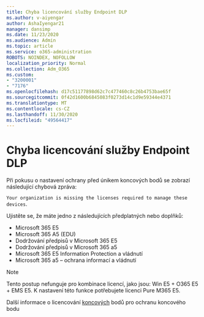 ```yaml
---
title: Chyba licencování služby Endpoint DLP
ms.author: v-aiyengar
author: AshaIyengar21
manager: dansimp
ms.date: 11/23/2020
ms.audience: Admin
ms.topic: article
ms.service: o365-administration
ROBOTS: NOINDEX, NOFOLLOW
localization_priority: Normal
ms.collection: Adm_O365
ms.custom:
- "3200001"
- "7176"
ms.openlocfilehash: d17c51177898d62c7c477460c8c26b4753bae65f
ms.sourcegitcommit: 0f42d1600b6845083f0273d14c1d9e59344e4371
ms.translationtype: MT
ms.contentlocale: cs-CZ
ms.lasthandoff: 11/30/2020
ms.locfileid: "49564417"
---
```

# <a name="endpoint-dlp-licensing-error"></a>Chyba licencování služby Endpoint DLP

Při pokusu o nastavení ochrany před únikem koncových bodů se zobrazí následující chybová zpráva:

`Your organization is missing the licenses required to manage these devices`.

Ujistěte se, že máte jedno z následujících předplatných nebo doplňků:

- Microsoft 365 E5
- Microsoft 365 A5 (EDU)
- Dodržování předpisů v Microsoft 365 E5
- Dodržování předpisů v Microsoft 365 a5
- Microsoft 365 E5 Information Protection a vládnutí
- Microsoft 365 a5 – ochrana informací a vládnutí

> [!NOTE]
> Tento postup nefunguje pro kombinace licencí, jako jsou: Win E5 + O365 E5 + EMS E5. K nastavení této funkce potřebujete licenci Pure M365 E5.

Další informace o licencování [koncových](https://docs.microsoft.com/microsoft-365/compliance/endpoint-dlp-getting-started#onboarding-devices-into-device-management) bodů pro ochranu koncového bodu
